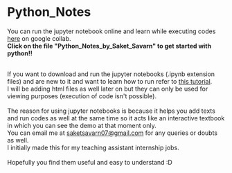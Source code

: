 # Python_Notes
You can run the jupyter notebook online and learn while executing codes [here](https://colab.research.google.com/drive/17rIiiqaJVgtQjja44_Bdt_vg0ppateEH?usp=sharing) on google collab.
<br><b>Click on the file "Python_Notes_by_Saket_Savarn" to get started with python!!<br></b>

<br>If you want to download and run the jupyter notebooks (.ipynb extension files) and are new to it and want to learn how to run refer to [this tutorial](https://www.youtube.com/watch?v=jZ952vChhuI).
<br>I will be adding html files as well later on but they can only be used for viewing purposes (execution of code isn't possible).
<br>
<br>The reason for using jupyter notebooks is because it helps you add texts and run codes as well at the same time so it acts like an interactive textbook in which you can see the demo at that moment only.
<br> You can email me at saketsavarn07@gmail.com for any queries or doubts as well.
<br> I initially made this for my teaching assistant internship jobs.
<br><br> Hopefully you find them useful and easy to understand :D


